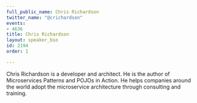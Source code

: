 ```yaml
---
full_public_name: Chris Richardson
twitter_name: "@crichardson"
events:
- 4636
title: Chris Richardson
layout: speaker_bio
id: 2194
order: 1

---
```

Chris Richardson is a developer and architect. He is the author of Microservices Patterns and POJOs in Action. He helps companies around the world adopt the microservice architecture through consulting and training.